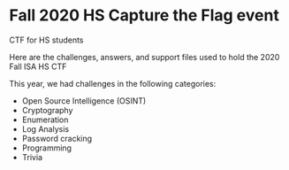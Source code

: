 # Fall 2020 HS Capture the Flag event
CTF for HS students

Here are the challenges, answers, and support files used to hold the 2020 Fall ISA HS CTF  

This year, we had challenges in the following categories:

- Open Source Intelligence (OSINT)
- Cryptography
- Enumeration
- Log Analysis
- Password cracking
- Programming
- Trivia
